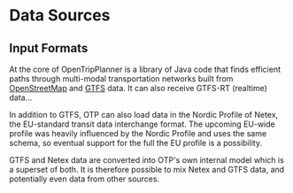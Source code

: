 # Data Sources

## Input Formats

At the core of OpenTripPlanner is a library of Java code that finds efficient paths through
multi-modal transportation networks built
from [OpenStreetMap](http://wiki.openstreetmap.org/wiki/Main_Page)
and [GTFS](https://developers.google.com/transit/gtfs/) data. It can also receive GTFS-RT (realtime)
data...

In addition to GTFS, OTP can also load data in the Nordic Profile of Netex, the EU-standard transit
data interchange format. The upcoming EU-wide profile was heavily influenced by the Nordic Profile
and uses the same schema, so eventual support for the full the EU profile is a possibility.

GTFS and Netex data are converted into OTP's own internal model which is a superset of both. It is
therefore possible to mix Netex and GTFS data, and potentially even data from other sources.
